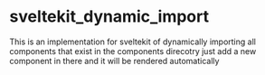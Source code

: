 # sveltekit_dynamic_import

This is an implementation for sveltekit of dynamically importing all components that exist in the components direcotry
just add a new component in there and it will be rendered automatically
